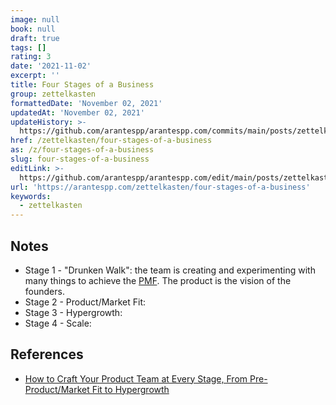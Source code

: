 ```yaml
---
image: null
book: null
draft: true
tags: []
rating: 3
date: '2021-11-02'
excerpt: ''
title: Four Stages of a Business
group: zettelkasten
formattedDate: 'November 02, 2021'
updatedAt: 'November 02, 2021'
updateHistory: >-
  https://github.com/arantespp/arantespp.com/commits/main/posts/zettelkasten/four-stages-of-a-business.md
href: /zettelkasten/four-stages-of-a-business
as: /z/four-stages-of-a-business
slug: four-stages-of-a-business
editLink: >-
  https://github.com/arantespp/arantespp.com/edit/main/posts/zettelkasten/four-stages-of-a-business.md
url: 'https://arantespp.com/zettelkasten/four-stages-of-a-business'
keywords:
  - zettelkasten
---
```


## Notes

- Stage 1 - "Drunken Walk": the team is creating and experimenting with many things to achieve the [PMF](/z/product-market-fit). The product is the vision of the founders.
- Stage 2 - Product/Market Fit:
- Stage 3 - Hypergrowth:
- Stage 4 - Scale:

## References

- [How to Craft Your Product Team at Every Stage, From Pre-Product/Market Fit to Hypergrowth](https://review.firstround.com/how-to-craft-your-product-team-at-every-stage-from-pre-product-market-fit-to-hypergrowth)
